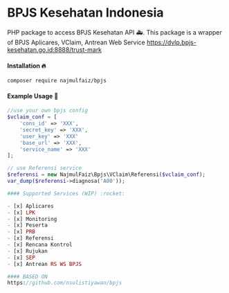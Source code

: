 # BPJS Kesehatan Indonesia
PHP package to access BPJS Kesehatan API :ambulance:.
This package is a wrapper of BPJS Aplicares, VClaim, Antrean Web Service
https://dvlp.bpjs-kesehatan.go.id:8888/trust-mark

#### Installation :fire:

`composer require najmulfaiz/bpjs`

#### Example Usage :confetti_ball:
```php
//use your own bpjs config
$vclaim_conf = [
    'cons_id' => 'XXX',
    'secret_key' => 'XXX',
    'user_key' => 'XXX'
    'base_url' => 'XXX',
    'service_name' => 'XXX'
];

// use Referensi service
$referensi = new NajmulFaiz\Bpjs\VClaim\Referensi($vclaim_conf);
var_dump($referensi->diagnosa('A00'));

#### Supported Services (WIP) :rocket:

- [x] Aplicares
- [x] LPK
- [x] Monitoring
- [x] Peserta
- [x] PRB
- [x] Referensi
- [x] Rencana Kontrol
- [x] Rujukan
- [x] SEP
- [x] Antrean RS WS BPJS

#### BASED ON
https://github.com/nsulistiyawan/bpjs
